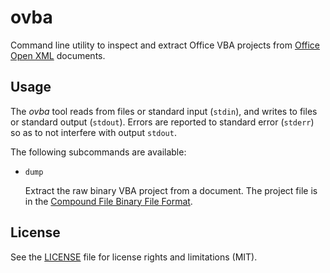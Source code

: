 # ovba

Command line utility to inspect and extract Office VBA projects from [Office Open XML](http://www.ecma-international.org/publications/standards/Ecma-376.htm) documents.

## Usage

The *ovba* tool reads from files or standard input (`stdin`), and writes to files or standard output (`stdout`). Errors are reported to standard error (`stderr`) so as to not interfere with output `stdout`.

The following subcommands are available:

* `dump`

  Extract the raw binary VBA project from a document. The project file is in the [Compound File Binary File Format](https://docs.microsoft.com/en-us/openspecs/windows_protocols/ms-cfb/53989ce4-7b05-4f8d-829b-d08d6148375b).

## License

See the [LICENSE](../../LICENSE) file for license rights and limitations (MIT).
